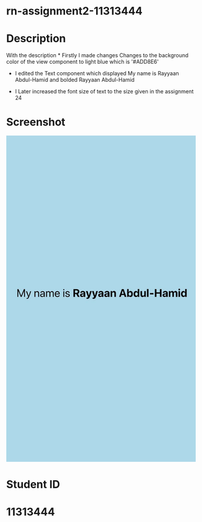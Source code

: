 # rn-assignment2-11313444

# Description
With the description * Firstly I  made changes Changes to the background color of the view component to light blue which is '#ADD8E6'

* I edited the Text component which displayed My name is Rayyaan Abdul-Hamid and bolded Rayyaan Abdul-Hamid

* I Later increased the font size of text to the size given in the assignment 24


# Screenshot 
![screenshot](<assets/screenshot 1.jpeg>)


# Student ID

# 11313444
